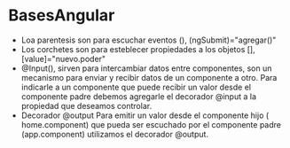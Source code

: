 # BasesAngular

- Loa parentesis son para escuchar eventos (), (ngSubmit)="agregar()"
- Los corchetes son para esteblecer propiedades a los objetos [], [value]="nuevo.poder"
-  @Input(), sirven para intercambiar datos entre componentes, son un mecanismo para enviar y recibir datos de un componente a otro. Para indicarle a un componente que puede recibir un valor desde el componente padre debemos agregarle el decorador @input a la propiedad que deseamos controlar.
-  Decorador @output Para emitir un valor desde el componente hijo ( home.component) que pueda ser escuchado por el componente padre (app.component) utilizamos el decorador @output.
